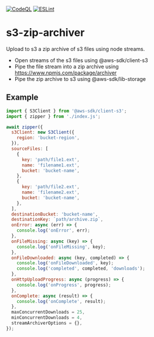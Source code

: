 
[![CodeQL](https://github.com/rawpixel-vincent/s3-zip-archiver/actions/workflows/github-code-scanning/codeql/badge.svg)](https://github.com/rawpixel-vincent/s3-zip-archiver/actions/workflows/github-code-scanning/codeql)
[![ESLint](https://github.com/rawpixel-vincent/s3-zip-archiver/actions/workflows/eslint.yml/badge.svg)](https://github.com/rawpixel-vincent/s3-zip-archiver/actions/workflows/eslint.yml)

# s3-zip-archiver

Upload to s3 a zip archive of s3 files using node streams.

- Open streams of the s3 files using @aws-sdk/client-s3
- Pipe the file stream into a zip archive using https://www.npmjs.com/package/archiver
- Pipe the zip archive to s3 using @aws-sdk/lib-storage

## Example

```javascript
import { S3Client } from '@aws-sdk/client-s3';
import { zipper } from './index.js';

await zipper({
  s3Client: new S3Client({
    region: 'bucket-region',
  }),
  sourceFiles: [
    {
      key: 'path/file1.ext',
      name: 'filename1.ext',
      bucket: 'bucket-name',
    },
    {
      key: 'path/file2.ext',
      name: 'filename2.ext',
      bucket: 'bucket-name',
    },
  ],
  destinationBucket: 'bucket-name',
  destinationKey: `path/archive.zip`,
  onError: async (err) => {
    console.log('onError', err);
  },
  onFileMissing: async (key) => {
    console.log('onFileMissing', key);
  },
  onFileDownloaded: async (key, completed) => {
    console.log('onFileDownloaded', key);
    console.log('completed', completed, 'downloads');
  },
  onHttpUploadProgress: async (progress) => {
    console.log('onProgress', progress);
  },
  onComplete: async (result) => {
    console.log('onComplete', result);
  },
  maxConcurrentDownloads = 25,
  minConcurrentDownloads = 4,
  streamArchiverOptions = {},
});
```
